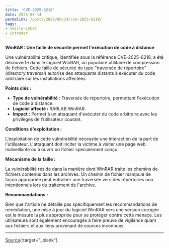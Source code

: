 ```yaml
---
title: 'CVE-2025-6218'
date: 2025-08-14
permalink: /posts/2025/08/14/cve-2025-6218/
tags:
- veille-cyber
- intruder
---
```

**WinRAR : Une faille de sécurité permet l'exécution de code à distance**

Une vulnérabilité critique, identifiée sous la référence CVE-2025-6218, a été découverte dans le logiciel WinRAR, un populaire utilitaire de compression de fichiers. Cette faille de sécurité de type "traversée de répertoire" (directory traversal) autorise des attaquants distants à exécuter du code arbitraire sur les installations affectées.

**Points clés :**

*   **Type de vulnérabilité :** Traversée de répertoire, permettant l'exécution de code à distance.
*   **Logiciel affecté :** RARLAB WinRAR.
*   **Impact :** Permet à un attaquant d'exécuter du code arbitraire avec les privilèges de l'utilisateur courant.

**Conditions d'exploitation :**

L'exploitation de cette vulnérabilité nécessite une interaction de la part de l'utilisateur. L'attaquant doit inciter la victime à visiter une page web malveillante ou à ouvrir un fichier spécialement conçu.

**Mécanisme de la faille :**

La vulnérabilité réside dans la manière dont WinRAR traite les chemins de fichiers contenus dans les archives. Un chemin de fichier manipulé de façon appropriée peut entraîner une traversée vers des répertoires non intentionnels lors du traitement de l'archive.

**Recommandations :**

Bien que l'article ne détaille pas spécifiquement les recommandations de remédiation, une mise à jour du logiciel WinRAR vers une version corrigée est la mesure la plus appropriée pour se protéger contre cette menace. Les utilisateurs sont également encouragés à faire preuve de vigilance quant aux fichiers et aux liens provenant de sources inconnues.

---
[Source](https://cvemon.intruder.io/cves/CVE-2025-6218){:target="_blank"}
